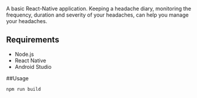 A basic React-Native application. Keeping a headache diary, monitoring the frequency, duration and severity of your headaches, can help you manage your headaches.

## Requirements 
- Node.js
- React Native
- Android Studio 

##Usage

```
npm run build

```
